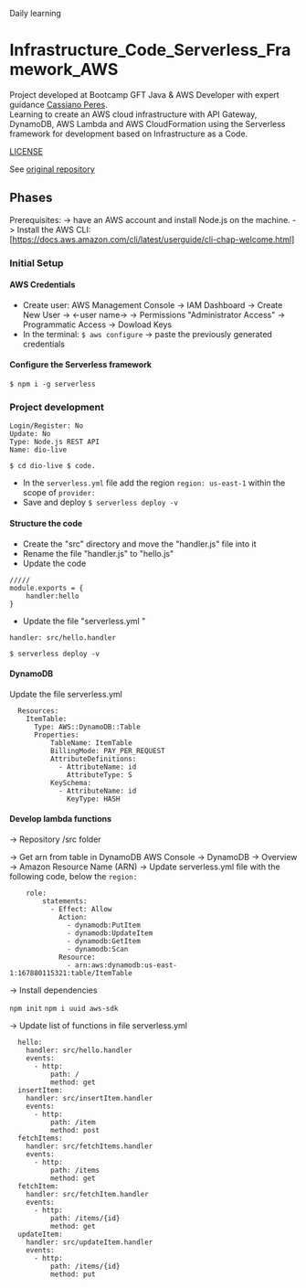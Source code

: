 Daily learning

# Infrastructure_Code_Serverless_Framework_AWS

Project developed at Bootcamp GFT Java & AWS Developer with expert guidance [Cassiano Peres](https://github.com/cassianobrexbit/ "Cassiano Peres").</br>
Learning to create an AWS cloud infrastructure with API Gateway, DynamoDB, AWS Lambda and AWS CloudFormation using the Serverless framework for development based on Infrastructure as a Code.

[LICENSE](/LICENSE)

See [original repository](https://github.com/cassianobrexbit/dio-live-serverless-2907)

## Phases

Prerequisites:
-> have an AWS account and install Node.js on the machine.
-> Install the AWS CLI: [https://docs.aws.amazon.com/cli/latest/userguide/cli-chap-welcome.html]

### Initial Setup

#### AWS Credentials

- Create user: AWS Management Console -> IAM Dashboard -> Create New User -> <-user name->
-> Permissions "Administrator Access" -> Programmatic Access -> Dowload Keys
- In the terminal: ```$ aws configure``` -> paste the previously generated credentials

#### Configure the Serverless framework

```$ npm i -g serverless```

### Project development

``` $ serverless
Login/Register: No
Update: No
Type: Node.js REST API
Name: dio-live
```

```$ cd dio-live $ code.```

- In the ```serverless.yml``` file add the region ```region: us-east-1``` within the scope of ```provider:```
- Save and deploy ```$ serverless deploy -v```

#### Structure the code

- Create the "src" directory and move the "handler.js" file into it
- Rename the file "handler.js" to "hello.js"
- Update the code

``` const hello = async (event) => {
/////
module.exports = {
    handler:hello
}
```

- Update the file "serverless.yml "

```handler: src/hello.handler```

```$ serverless deploy -v```

#### DynamoDB

Update the file serverless.yml

```resources:
  Resources:
    ItemTable:
      Type: AWS::DynamoDB::Table
      Properties:
          TableName: ItemTable
          BillingMode: PAY_PER_REQUEST
          AttributeDefinitions:
            - AttributeName: id
              AttributeType: S
          KeySchema:
            - AttributeName: id
              KeyType: HASH
```

#### Develop lambda functions

  -> Repository /src folder

  -> Get arn from table in DynamoDB AWS Console -> DynamoDB -> Overview -> Amazon Resource Name (ARN)
  -> Update serverless.yml file with the following code, below the ```region:```
  
```iam:
    role:
        statements:
          - Effect: Allow
            Action:
              - dynamodb:PutItem
              - dynamodb:UpdateItem
              - dynamodb:GetItem
              - dynamodb:Scan
            Resource:
              - arn:aws:dynamodb:us-east-1:167880115321:table/ItemTable
  ```
  
  -> Install dependencies

   ```npm init```
   ```npm i uuid aws-sdk```
  
  -> Update list of functions in file serverless.yml
  
```functions:
  hello:
    handler: src/hello.handler
    events:
      - http:
          path: /
          method: get
  insertItem:
    handler: src/insertItem.handler
    events:
      - http:
          path: /item
          method: post
  fetchItems:
    handler: src/fetchItems.handler
    events:
      - http:
          path: /items
          method: get
  fetchItem:
    handler: src/fetchItem.handler
    events:
      - http:
          path: /items/{id}
          method: get
  updateItem:
    handler: src/updateItem.handler
    events:
      - http:
          path: /items/{id}
          method: put
  ```
